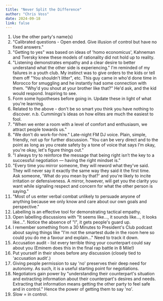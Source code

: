 ```yaml
---
title: "Never Split the Difference"
author: "Chris Voss"
date: 2024-09-18
link: false
---
```


1. Use the other party's name(s)
2. "Calibrated questions - Open ended. Give illusion of control but have no fixed answers."
3. "Getting to yes" was based on ideas of 'homo economicus', Kahneman and Tversky knew these models of rationality did not hold up to reality.
4. "Listening demonstrates empathy and a clear desire to better understand what the other side is experiencing." I'm reminded of my failures in a youth club. My instinct was to give orders to the kids or tell them off "You shouldn't litter", etc. This guy came in who'd done time in Morocco for smuggling and he instantly had some connection with them. "Why'd you shout at your brother like that?" He'd ask, and the kid would respond. Inspiring to see.
5. Form some hypotheses before going in. Update these in light of what you're learning.
6. Related to the above - don't be so smart you think you have nothing to discover. n.b. Cummings's ideas on how elites are much the easiest to fool.
7. "When we enter a room with a level of comfort and enthusiasm, we attract people towards us."
8. "We don't do work-for-hire." Late-night FM DJ voice. Plain, simple, friendly, not up for further discussion. "You can be very direct and to the point as long as you create safety by a tone of voice that says I’m okay, you're okay, let's figure things out."
9. "I always try to reinforce the message that being right isn’t the key to a successful negotiation — having the right mindset is."
10. "Every time you mirror someone, they will reword what they've said. They will never say it exactly the same way they said it the first time. Ask someone, 'What do you mean by that?' and you're likely to incite irritation or defensiveness. A mirror, however, will get you the clarity you want while signaling respect and concern for what the other person is saying."
11. "Most of us enter verbal combat unlikely to persuade anyone of anything because we only know and care about our own goals and perspective."
12. Labelling is an effective tool for demonstrating tactical empathy.
13. Open labelling discussions with "It seems like..., it sounds like..., it looks like...". Notice the absence of "I", it gets people's guard up.
14. I remember something from a 30 Minutes to President's Club podcast about saying things like "I'm not the smartest dude in the room here so could you do me a favour and explain..." Need to track it down.
15. Accusation audit - list every terrible thing your counterpart could say about you (Eminem does this in the final rap battle in 8 Mile!)
16. Put yourself in their shoes before any discussion (closely tied to 'accusation audit'.)
17. Giving people permission to say 'no' preserves their deep need for autonomy. As such, it is a useful starting point for negotiations.
18. Negotiators gain power by "understanding their counterpart's situation and extracting information about their counterpart's desires and needs. Extracting that information means getting the other party to feel safe and in control." Hence the power of getting them to say 'no'.
19. Slow = in control.
